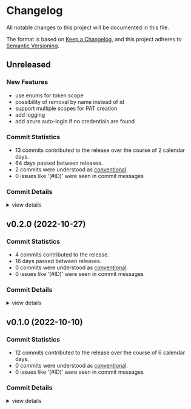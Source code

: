 # Changelog

All notable changes to this project will be documented in this file.

The format is based on [Keep a Changelog](https://keepachangelog.com/en/1.0.0/),
and this project adheres to [Semantic Versioning](https://semver.org/spec/v2.0.0.html).

## Unreleased

### New Features

 - <csr-id-b202c5ab3445cd9b73b253e3e1915e51a33b9c07/> use enums for token scope
 - <csr-id-641778af1a55c4552a00dc27ec49a7188a509c02/> possibility of removal by name instead of id
- support multiple scopes for PAT creation
- add logging
- add azure auto-login if no credentials are found

### Commit Statistics

<csr-read-only-do-not-edit/>

 - 13 commits contributed to the release over the course of 2 calendar days.
 - 64 days passed between releases.
 - 2 commits were understood as [conventional](https://www.conventionalcommits.org).
 - 0 issues like '(#ID)' were seen in commit messages

### Commit Details

<csr-read-only-do-not-edit/>

<details><summary>view details</summary>

 * **Uncategorized**
    - support multiple scopes for PAT creation ([`1db6804`](https://github.com/jvanbuel/pattrick/commit/1db6804a5b6259c553a17bf18142271b476b14e8))
    - rename github.rs to release.rs ([`bbbdc86`](https://github.com/jvanbuel/pattrick/commit/bbbdc86793631d60d51abacf0d3d7e9d23017a2b))
    - add tests for custom deserializer ([`3132980`](https://github.com/jvanbuel/pattrick/commit/3132980b8227c5d424073b95a820e47bc97f4f11))
    - add logging ([`13d2d91`](https://github.com/jvanbuel/pattrick/commit/13d2d91df5b061b2924595729fe3deeb2ba02d46))
    - refactor crud ([`c805e18`](https://github.com/jvanbuel/pattrick/commit/c805e1880184e901efede1a9b9d7705bc17bbb0c))
    - custom deserialization for scopes ([`9559315`](https://github.com/jvanbuel/pattrick/commit/955931562233ce9055546da2f799fac1c1cdd13a))
    - refactor ([`f32690e`](https://github.com/jvanbuel/pattrick/commit/f32690e59c380015c3374a41df099d216cadcdd7))
    - use enums for token scope ([`b202c5a`](https://github.com/jvanbuel/pattrick/commit/b202c5ab3445cd9b73b253e3e1915e51a33b9c07))
    - possibility of removal by name instead of id ([`641778a`](https://github.com/jvanbuel/pattrick/commit/641778af1a55c4552a00dc27ec49a7188a509c02))
    - implement paging for list operation ([`5c5fba1`](https://github.com/jvanbuel/pattrick/commit/5c5fba1a37c99d3710048a215afc230b1173780e))
    - remove emoji dependency ([`89a3095`](https://github.com/jvanbuel/pattrick/commit/89a309599fa99daad75aff2da07a15ac235f35c1))
    - add azure auto-login if now credentials are found ([`aa40f7a`](https://github.com/jvanbuel/pattrick/commit/aa40f7a61b21b76b756b3d34f79503011bf1c157))
    - save progress ([`dea5ce2`](https://github.com/jvanbuel/pattrick/commit/dea5ce23c62cdd896ccd8379b437e7b9a31a5196))
</details>

## v0.2.0 (2022-10-27)

### Commit Statistics

<csr-read-only-do-not-edit/>

 - 4 commits contributed to the release.
 - 16 days passed between releases.
 - 0 commits were understood as [conventional](https://www.conventionalcommits.org).
 - 0 issues like '(#ID)' were seen in commit messages

### Commit Details

<csr-read-only-do-not-edit/>

<details><summary>view details</summary>

 * **Uncategorized**
    - add multiple targets in makefile ([`2547137`](https://github.com/jvanbuel/pattrick/commit/2547137fca770387cd6c5f63cf52ab2472cf4a50))
    - split clap cli into different crate for fig spec generation ([`949f90b`](https://github.com/jvanbuel/pattrick/commit/949f90ba77014dde215cda1d90a283e73aa25c85))
    - fix bug with write offset ([`f97a746`](https://github.com/jvanbuel/pattrick/commit/f97a746cd1233b0e28118528ab5722af6cd932a2))
    - create .netrc if it does not exist ([`69da6d3`](https://github.com/jvanbuel/pattrick/commit/69da6d3dc917b5717d01a508a654f00deba056fa))
</details>

## v0.1.0 (2022-10-10)

### Commit Statistics

<csr-read-only-do-not-edit/>

 - 12 commits contributed to the release over the course of 6 calendar days.
 - 0 commits were understood as [conventional](https://www.conventionalcommits.org).
 - 0 issues like '(#ID)' were seen in commit messages

### Commit Details

<csr-read-only-do-not-edit/>

<details><summary>view details</summary>

 * **Uncategorized**
    - split between lib and cli ([`adceb87`](https://github.com/jvanbuel/pattrick/commit/adceb8755a7249ad2a4528709bf2190ffafaae0d))
    - support for .netrc file ([`ef9805b`](https://github.com/jvanbuel/pattrick/commit/ef9805b3c0bc2987e5328a148ad1c7a8b73f1915))
    - support for .env file ([`0c26794`](https://github.com/jvanbuel/pattrick/commit/0c26794c36dd58822c01f7cdfac7f1dca41033f9))
    - use chrono for timestamp ([`4fd6eef`](https://github.com/jvanbuel/pattrick/commit/4fd6eefcf05b2553c4da194f4aa4b5fc778778f3))
    - basic functionality done ([`61d0fb0`](https://github.com/jvanbuel/pattrick/commit/61d0fb079df80f0946ac92462977c967bfa301c0))
    - experiment with tabled ([`4291de0`](https://github.com/jvanbuel/pattrick/commit/4291de0531ad8631a7b7d3f8e1b78abaf32274f1))
    - progress on list ([`c8cdb95`](https://github.com/jvanbuel/pattrick/commit/c8cdb95866aeca8dcbc9eee75f6338ad355345d9))
    - progress ([`fcf43d5`](https://github.com/jvanbuel/pattrick/commit/fcf43d5e48413e86749cd26da1ee8c24db06c8a1))
    - refactor ([`d552012`](https://github.com/jvanbuel/pattrick/commit/d55201208f99be5d4291cfeeb1355bed519c888e))
    - expand clap commands ([`308b365`](https://github.com/jvanbuel/pattrick/commit/308b365a7a65d0c7b6b60ec999f4e92bb0bed742))
    - add clap config ([`9b30edd`](https://github.com/jvanbuel/pattrick/commit/9b30edd16b5462796b104ea268f6f91b4b909a3c))
    - initial commit ([`020da8c`](https://github.com/jvanbuel/pattrick/commit/020da8c903a221c7d27886684a6c147485f9716a))
</details>

